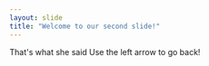 ```yaml
---
layout: slide
title: "Welcome to our second slide!"
---
```

That's what she said
Use the left arrow to go back!